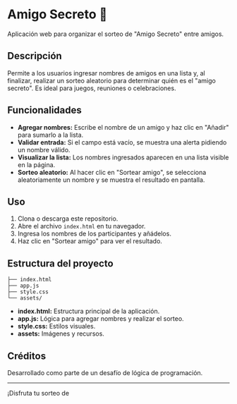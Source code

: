 # Amigo Secreto 🎁

Aplicación web para organizar el sorteo de "Amigo Secreto" entre amigos.

## Descripción

Permite a los usuarios ingresar nombres de amigos en una lista y, al finalizar, realizar un sorteo aleatorio para determinar quién es el "amigo secreto". Es ideal para juegos, reuniones o celebraciones.

## Funcionalidades

- **Agregar nombres:** Escribe el nombre de un amigo y haz clic en "Añadir" para sumarlo a la lista.
- **Validar entrada:** Si el campo está vacío, se muestra una alerta pidiendo un nombre válido.
- **Visualizar la lista:** Los nombres ingresados aparecen en una lista visible en la página.
- **Sorteo aleatorio:** Al hacer clic en "Sortear amigo", se selecciona aleatoriamente un nombre y se muestra el resultado en pantalla.

## Uso

1. Clona o descarga este repositorio.
2. Abre el archivo `index.html` en tu navegador.
3. Ingresa los nombres de los participantes y añádelos.
4. Haz clic en "Sortear amigo" para ver el resultado.

## Estructura del proyecto

```
├── index.html
├── app.js
├── style.css
└── assets/
```

- **index.html:** Estructura principal de la aplicación.
- **app.js:** Lógica para agregar nombres y realizar el sorteo.
- **style.css:** Estilos visuales.
- **assets:** Imágenes y recursos.

## Créditos

Desarrollado como parte de un desafío de lógica de programación.

---


¡Disfruta tu sorteo de
